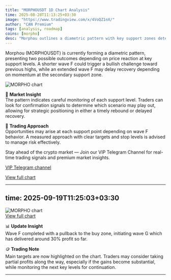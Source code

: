 ```yaml
---
title: "MORPHOUSDT 1D Chart Analysis"
time: 2025-08-28T11:13:25+03:30
image: "https://www.tradingview.com/x/4VoQZ1nX/"
author: "CAN Premium"
tags: [analysis, roadmap]
coins: [morpho]
desc: "Morphou outlines a diametric pattern with key support zones determining potential bullish or delayed recovery scenarios."
---
```


Morphou (MORPHOUSDT) is currently forming a diametric pattern, presenting two possible outcomes depending on price reaction at key support levels. A shorter wave F could trigger a bullish challenge toward previous highs, while an extended wave F may delay recovery depending on momentum at the secondary support zone.  

![MORPHO chart](https://www.tradingview.com/x/4VoQZ1nX/)  

📌 **Market Insight**  
The pattern indicates careful monitoring of each support level. Traders can look for confirmation signals to determine which scenario may play out, allowing for strategic positioning in either a timely rebound or delayed recovery.  

🔎 **Trading Approach**  
Opportunities may arise at each support point depending on wave F behavior. A measured approach with clear targets and stop levels is advised to manage risk effectively.  

Stay ahead of the crypto market — Join our VIP Telegram Channel for real-time trading signals and premium market insights.

[VIP Telegram channel](https://t.me/+2znhsiCGpI81MzQ0)

[View full chart](https://www.tradingview.com/x/4VoQZ1nX/)  

---
time: 2025-09-19T11:25:03+03:30
---

![MORPHO chart](https://www.tradingview.com/x/6R2hPDRG/)  
[View full chart](https://www.tradingview.com/x/6R2hPDRG/)  

📊 **Update Insight**  
Wave F completed with a pullback to the buy zone, initiating wave G which has delivered around 30% profit so far.  

🪙 **Trading Note**  
Main targets are now highlighted on the chart. Traders may consider taking partial profits along the way, especially if the gains become substantial, while monitoring the next key levels for continuation.

---